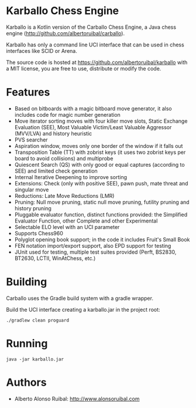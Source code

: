 Karballo Chess Engine
=====================

Karballo is a Kotlin version of the Carballo Chess Engine, a Java chess engine (http://github.com/albertoruibal/carballo).

Karballo has only a command line UCI interface that can be used in chess interfaces like SCID or Arena.

The source code is hosted at https://github.com/albertoruibal/karballo with a MIT license, you are free to use,
distribute or modify the code.

Features
========

* Based on bitboards with a magic bitboard move generator, it also includes code for magic number generation
* Move iterator sorting moves with four killer move slots, Static Exchange Evaluation (SEE), Most Valuable Victim/Least Valuable Aggressor (MVV/LVA) and history heuristic
* PVS searcher
* Aspiration window, moves only one border of the window if it falls out
* Transposition Table (TT) with zobrist keys (it uses two zobrist keys per board to avoid collisions) and multiprobe
* Quiescent Search (QS) with only good or equal captures (according to SEE) and limited check generation
* Internal Iterative Deepening to improve sorting
* Extensions: Check (only with positive SEE), pawn push, mate threat and singular move
* Reductions: Late Move Reductions (LMR)
* Pruning: Null move pruning, static null move pruning, futility pruning and history pruning
* Pluggable evaluator function, distinct functions provided: the Simplified Evaluator Function, other Complete and other Experimental
* Selectable ELO level with an UCI parameter
* Supports Chess960
* Polyglot opening book support; in the code it includes Fruit's Small Book
* FEN notation import/export support, also EPD support for testing
* JUnit used for testing, multiple test suites provided (Perft, BS2830, BT2630, LCTII, WinAtChess, etc.)

Building
========

Carballo uses the Gradle build system with a gradle wrapper.

Build the UCI interface creating a karballo.jar in the project root:
```
./gradlew clean proguard
```

Running
=======

```
java -jar karballo.jar
```

Authors
=======

* Alberto Alonso Ruibal: http://www.alonsoruibal.com
